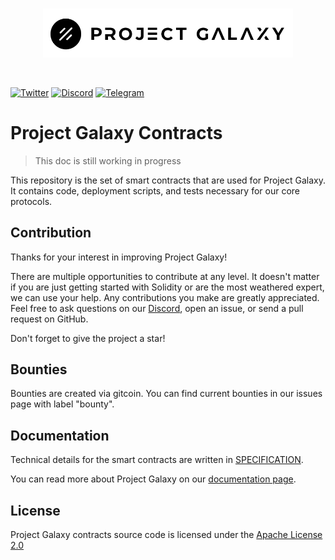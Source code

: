 <br/>
<p align="center">
<a href="https://galaxy.eco" target="_blank">
<img src="docs/logo.png" width="400" alt="Project Galaxy logo">
</a>
</p>
<br/>

[![Twitter](https://img.shields.io/twitter/follow/ProjectGalaxyHQ?color=blue&style=flat-square)](https://twitter.com/ProjectGalaxyHQ)
[![Discord](https://img.shields.io/discord/824767871183355954?color=green&style=flat-square&logo=discord)](https://discordapp.com/invite/projectgalaxy)
[![Telegram](https://img.shields.io/badge/Telegram-Follow-blue?style=flat-square&logo=telegram)](https://t.me/ProjectGalaxyHQ)

# Project Galaxy Contracts

> This doc is still working in progress

This repository is the set of smart contracts that are used for Project Galaxy. It contains code, deployment scripts, and tests necessary for our core protocols.

## Contribution

Thanks for your interest in improving Project Galaxy!

There are multiple opportunities to contribute at any level. It doesn't matter if you are just getting started with Solidity or are the most weathered expert, we can use your help. Any contributions you make are greatly appreciated. Feel free to ask questions on our [Discord](https://discord.io/ProjectGalaxyHQ), open an issue, or send a pull request on GitHub.

Don't forget to give the project a star!

## Bounties

Bounties are created via gitcoin. You can find current bounties in our issues page with label "bounty".

## Documentation

Technical details for the smart contracts are written in [SPECIFICATION](SPECIFICATION.md).

You can read more about Project Galaxy on our [documentation page](https://docs.galaxy.eco/).

## License

Project Galaxy contracts source code is licensed under the [Apache License 2.0](LICENSE)
